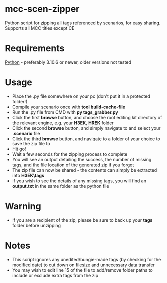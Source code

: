 # mcc-scen-zipper
Python script for zipping all tags referenced by scenarios, for easy sharing.
Supports all MCC titles except CE

# Requirements
[Python](https://www.python.org/) - preferably 3.10.6 or newer, older versions not tested

# Usage
* Place the .py file somewhere on your pc (don't put it in a protected folder!)
* Compile your scenario once with **tool build-cache-file**
* Run the .py file from CMD with **py tags_grabber.py**
* Click the first **browse** button, and choose the root editing kit directory of the relevant engine, e.g. your **H3EK**, **HREK** folder
* Click the second **browse** button, and simply navigate to and select your **.scenario** file
* Click the third **browse** button, and navigate to a folder of your choice to save the zip file to
* Hit go!
* Wait a few seconds for the zipping process to complete
* You will see an output detailing the success, the number of missing tags, and the file location of the generated zip if you forgot
* The zip file can now be shared - the contents can simply be extracted into **H3EK\tags**
* If you wish to see the details of any missing tags, you will find an **output.txt** in the same folder as the python file

# Warning
* If you are a recipient of the zip, please be sure to back up your **tags** folder before unzipping

# Notes
* This script ignores any unedited/bungie-made tags (by checking for the modified date) to cut down on filesize and unnecessary data transfer
* You may wish to edit line 15 of the file to add/remove folder paths to include or exclude extra tags from the zip